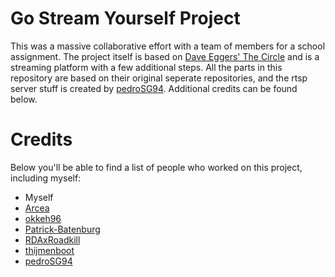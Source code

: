 # Go Stream Yourself Project
This was a massive collaborative effort with a team of members for a school assignment. The project itself is based on [Dave Eggers' The Circle](https://en.wikipedia.org/wiki/The_Circle_(Eggers_novel)) and is a streaming platform with a few additional steps. All the parts in this repository are based on their original seperate repositories, and the rtsp server stuff is created by [pedroSG94](https://github.com/pedroSG94). Additional credits can be found below.

# Credits
Below you'll be able to find a list of people who worked on this project, including myself:

- Myself
- [Arcea](https://github.com/Arcea)
- [okkeh96](https://github.com/okkeh96)
- [Patrick-Batenburg](https://github.com/Patrick-Batenburg)
- [RDAxRoadkill](https://github.com/RDAxRoadkill)
- [thijmenboot](https://github.com/thijmenboot)
- [pedroSG94](https://github.com/pedroSG94)